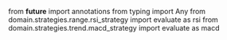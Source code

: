 from __future__ import annotations
from typing import Any
from domain.strategies.range.rsi_strategy  import evaluate as rsi
from domain.strategies.trend.macd_strategy import evaluate as macd
